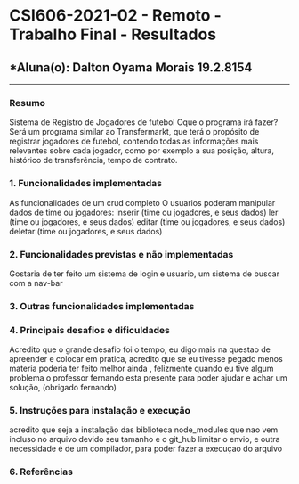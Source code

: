 # **CSI606-2021-02 - Remoto - Trabalho Final - Resultados**

## *Aluna(o): Dalton Oyama Morais 19.2.8154

--------------

<!-- Este documento tem como objetivo apresentar o projeto desenvolvido, considerando o que foi definido na proposta e o produto final. -->

### Resumo

Sistema de Registro de Jogadores de futebol Oque o programa irá fazer? Será um programa similar ao Transfermarkt, que terá o propósito de registrar jogadores de futebol, contendo todas as informações mais relevantes sobre cada jogador, como por exemplo a sua posição, altura, histórico de transferência, tempo de contrato.

### 1. Funcionalidades implementadas
<!-- Descrever as funcionalidades que eram previstas e foram implementas. -->
As funcionalidades de um crud completo 
O usuarios poderam manipular dados de time ou jogadores:
 inserir (time ou jogadores, e seus dados) 
 ler (time ou jogadores, e seus dados) 
 editar (time ou jogadores,  e seus dados) 
 deletar (time ou jogadores,  e seus dados)
  
### 2. Funcionalidades previstas e não implementadas
<!-- Descrever as funcionalidades que eram previstas e não foram implementas, apresentando uma breve justificativa do porquê elas não foram incluídas -->
Gostaria de ter feito um sistema de login e usuario, um sistema de buscar com a nav-bar

### 3. Outras funcionalidades implementadas
<!-- Descrever as funcionalidades implementas além daquelas que foram previstas, caso se aplique.  -->

### 4. Principais desafios e dificuldades
<!-- Descrever os principais desafios encontrados no desenvolvimento do trabalho, quais foram as dificuldades e como elas foram superadas e resolvidas. -->
Acredito que o grande desafio foi o tempo, eu digo mais na questao de apreender e colocar em pratica, acredito que se eu tivesse pegado menos materia poderia ter feito melhor ainda
, felizmente quando eu tive algum problema o professor fernando esta presente para poder ajudar e achar um solução, (obrigado fernando)

### 5. Instruções para instalação e execução
<!-- Descrever o que deve ser feito para instalar (ou baixar) a aplicação, o que precisa ser configurando (parâmetros, banco de dados e afins) e como executá-la. -->
acredito que seja a instalação das biblioteca node_modules que nao vem incluso no arquivo devido seu tamanho e o git_hub limitar o envio, e outra necessidade é de um compilador, para poder fazer a execuçao do arquivo

### 6. Referências
<!-- Referências podem ser incluídas, caso necessário. Utilize o padrão ABNT. -->
